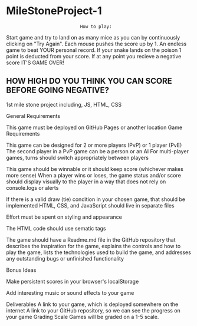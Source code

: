 # MileStoneProject-1
                                How to play:
Start game and try to land on as many mice as you can by continuously clicking on "Try Again". 
Each mouse pushes the score up by 1. An endless game to beat YOUR personal record.
If your snake lands on the poison 1 point is deducted from your score.
If at any point you recieve a negative score IT'S GAME OVER!

HOW HIGH DO YOU THINK YOU CAN SCORE BEFORE GOING NEGATIVE?
---------------------------------------------------------------------------------------------------

1st mile stone project including, JS, HTML, CSS

General Requirements

This game must be deployed on GitHub Pages or another location
Game Requirements

This game can be designed for 2 or more players (PvP) or 1 player (PvE)
The second player in a PvP game can be a person or an AI
For multi-player games, turns should switch appropriately between players

This game should be winnable or it should keep score (whichever makes more sense)
When a player wins or loses, the game status and/or score should display visually to the player in a way that does not rely on console.logs or alerts

If there is a valid draw (tie) condition in your chosen game, that should be implemented
HTML, CSS, and JavaScript should live in separate files

Effort must be spent on styling and appearance

The HTML code should use sematic tags

The game should have a Readme.md file in the GitHub repository that describes the inspiration for the game, explains the controls and how to play the game, lists the technologies used to build the game, and addresses any outstanding bugs or unfinished functionality

Bonus Ideas

Make persistent scores in your browser's localStorage

Add interesting music or sound effects to your game

Deliverables
A link to your game, which is deployed somewhere on the internet
A link to your GitHub repository, so we can see the progress on your game
Grading Scale
Games will be graded on a 1-5 scale.
